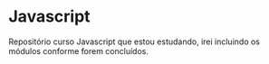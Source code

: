 # Javascript
Repositório curso Javascript que estou estudando, irei incluindo os módulos conforme forem concluídos. 
